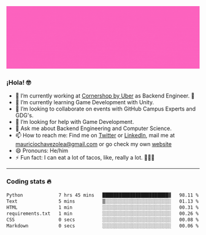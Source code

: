 ![Banner](banner.gif)

### ¡Hola! 🤓

- 🔭 I’m currently working at [Cornershop by Uber](https://cornershopapp.com) as Backend Engineer. 🥑
- 🌱 I’m currently learning Game Development with Unity.
- 👯 I’m looking to collaborate on events with GitHub Campus Experts and GDG's.
- 🤔 I’m looking for help with Game Development.
- 💬 Ask me about Backend Engineering and Computer Science.
- 📫 How to reach me: Find me on [Twitter](https://twitter.com/ultr4nerd) or [LinkedIn](https://www.linkedin.com/in/ultr4nerd), mail me at [mauriciochavezolea@gmail.com](mailto:mauriciochavezolea@gmail.com) or go check my own [website](mauriciochavez.dev)
- 😄 Pronouns: He/him
- ⚡ Fun fact: I can eat a lot of tacos, like, really a lot. 🌮🌮🌮

---

### Coding stats 🔥

<!--START_SECTION:waka-->

```text
Python             7 hrs 45 mins   ████████████████████████▓   98.11 %
Text               5 mins          ▒░░░░░░░░░░░░░░░░░░░░░░░░   01.13 %
HTML               1 min           ░░░░░░░░░░░░░░░░░░░░░░░░░   00.31 %
requirements.txt   1 min           ░░░░░░░░░░░░░░░░░░░░░░░░░   00.26 %
CSS                0 secs          ░░░░░░░░░░░░░░░░░░░░░░░░░   00.08 %
Markdown           0 secs          ░░░░░░░░░░░░░░░░░░░░░░░░░   00.06 %
```

<!--END_SECTION:waka-->

